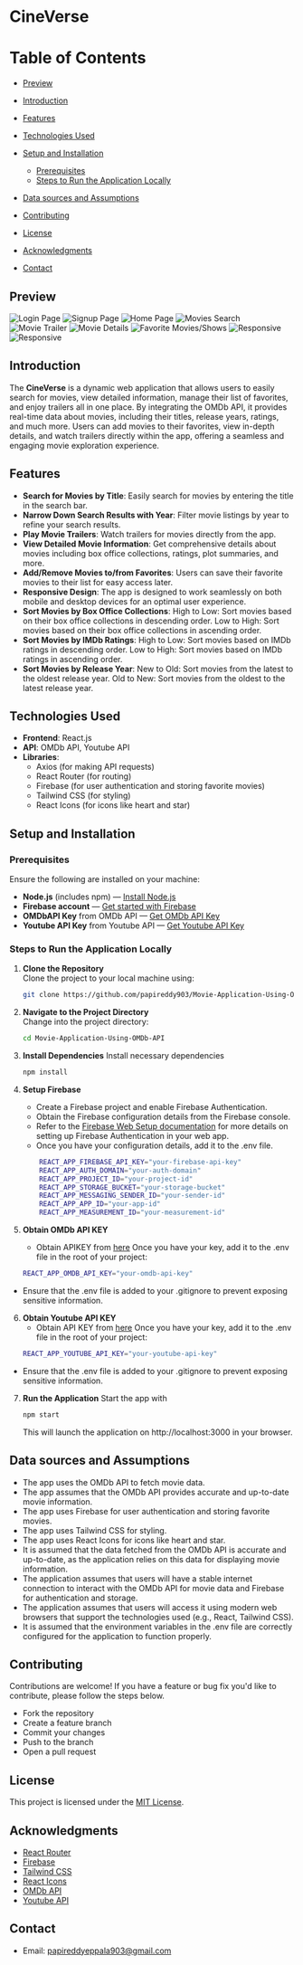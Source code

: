 # CineVerse

# Table of Contents
- [Preview](#preview)
- [Introduction](#introduction)
- [Features](#features)
- [Technologies Used](#technologies-used)
- [Setup and Installation](#setup-and-installation)
  - [Prerequisites](#prerequisites)
  - [Steps to Run the Application Locally](#steps-to-run-the-application-locally)

- [Data sources and Assumptions](#sources-and-assumptions)
- [Contributing](#contributing)
- [License](#license)  
- [Acknowledgments](#acknowledgments)
- [Contact](#contact)

## Preview
![Login Page](image.png)
![Signup Page](image-1.png)
![Home Page](image-2.png)
![Movies Search](image-8.png)
![Movie Trailer](image-9.png)
![Movie Details](image-4.png)
![Favorite Movies/Shows](image-5.png)
![Responsive](image-6.png)
![Responsive](image-7.png)



## Introduction

The **CineVerse** is a dynamic web application that allows users to easily search for movies, view detailed information, manage their list of favorites, and enjoy trailers all in one place. By integrating the OMDb API, it provides real-time data about movies, including their titles, release years, ratings, and much more. Users can add movies to their favorites, view in-depth details, and watch trailers directly within the app, offering a seamless and engaging movie exploration experience.

## Features

- **Search for Movies by Title**: Easily search for movies by entering the title in the search bar.
- **Narrow Down Search Results with Year**: Filter movie listings by year to refine your search results.
- **Play Movie Trailers**: Watch trailers for movies directly from the app.
- **View Detailed Movie Information**: Get comprehensive details about movies including box office collections, ratings, plot summaries, and more.
- **Add/Remove Movies to/from Favorites**: Users can save their favorite movies to their list for easy access later.
- **Responsive Design**: The app is designed to work seamlessly on both mobile and desktop devices for an optimal user experience.
- **Sort Movies by Box Office Collections**:
   High to Low: Sort movies based on their box office collections in descending order.
   Low to High: Sort movies based on their box office collections in ascending order.
- **Sort Movies by IMDb Ratings**:
   High to Low: Sort movies based on IMDb ratings in descending order.
   Low to High: Sort movies based on IMDb ratings in ascending order.
- **Sort Movies by Release Year**:
   New to Old: Sort movies from the latest to the oldest release year.
   Old to New: Sort movies from the oldest to the latest release year.

## Technologies Used

- **Frontend**: React.js
- **API**: OMDb API, Youtube API
- **Libraries**:
  - Axios (for making API requests)
  - React Router (for routing)
  - Firebase (for user authentication and storing favorite movies)
  - Tailwind CSS (for styling)
  - React Icons (for icons like heart and star)

## Setup and Installation

### Prerequisites

Ensure the following are installed on your machine:

- **Node.js** (includes npm) — [Install Node.js](https://nodejs.org/)
- **Firebase account** — [Get started with Firebase](https://firebase.google.com/)
- **OMDbAPI Key** from OMDb API — [Get OMDb API Key](https://www.omdbapi.com/apikey.aspx)
- **Youtube API Key** from Youtube API — [Get Youtube API Key](https://console.cloud.google.com/apis/credentials?inv=1&invt=Abktdw)


### Steps to Run the Application Locally

1. **Clone the Repository**  
   Clone the project to your local machine using:
   ```bash
   git clone https://github.com/papireddy903/Movie-Application-Using-OMDb-API.git
   ```
2. **Navigate to the Project Directory**  
   Change into the project directory:
   ```bash
   cd Movie-Application-Using-OMDb-API
   ```
3. **Install Dependencies**
    Install necessary dependencies
    ```bash
    npm install
    ```
4. **Setup Firebase**
    * Create a Firebase project and enable Firebase Authentication.
    * Obtain the Firebase configuration details from the Firebase console.
    * Refer to the [Firebase Web Setup documentation](https://firebase.google.com/docs/auth/web/start?hl=en&authuser=0) for more details on setting up Firebase Authentication in your web app.
    * Once you have your configuration details, add it to the .env file.

    ```bash
        REACT_APP_FIREBASE_API_KEY="your-firebase-api-key"
        REACT_APP_AUTH_DOMAIN="your-auth-domain"
        REACT_APP_PROJECT_ID="your-project-id"
        REACT_APP_STORAGE_BUCKET="your-storage-bucket"
        REACT_APP_MESSAGING_SENDER_ID="your-sender-id"
        REACT_APP_APP_ID="your-app-id"
        REACT_APP_MEASUREMENT_ID="your-measurement-id"
    ```

5. **Obtain OMDb API KEY**
    - Obtain APIKEY from [here](https://www.omdbapi.com/apikey.aspx)
    Once you have your key, add it to the .env file in the root of your project:
    ```bash
    REACT_APP_OMDB_API_KEY="your-omdb-api-key"
    ```
- Ensure that the .env file is added to your .gitignore to prevent exposing sensitive information.

6. **Obtain Youtube API KEY**
    - Obtain API KEY from [here](https://console.cloud.google.com/apis/credentials?inv=1&invt=Abktdw)
    Once you have your key, add it to the .env file in the root of your project:
    ```bash
    REACT_APP_YOUTUBE_API_KEY="your-youtube-api-key"
    ```
- Ensure that the .env file is added to your .gitignore to prevent exposing sensitive information.

7. **Run the Application**
    Start the app with 
    ```bash
    npm start
    ```
    This will launch the application on http://localhost:3000 in your browser.

## Data sources and Assumptions
   - The app uses the OMDb API to fetch movie data.
   - The app assumes that the OMDb API provides accurate and up-to-date movie information.      
   - The app uses Firebase for user authentication and storing favorite movies.
   - The app uses Tailwind CSS for styling.
   - The app uses React Icons for icons like heart and star.
   - It is assumed that the data fetched from the OMDb API is accurate and up-to-date, as the application relies on this data for displaying movie information.
   - The application assumes that users will have a stable internet connection to interact with the OMDb API for movie data and Firebase for authentication and storage.
   - The application assumes that users will access it using modern web browsers that support the technologies used (e.g., React, Tailwind CSS).
   - It is assumed that the environment variables in the .env file are correctly configured for the application to function properly.
## Contributing
Contributions are welcome! If you have a feature or bug fix you'd like to contribute, please follow the steps below.
   - Fork the repository
   - Create a feature branch
   - Commit your changes
   - Push to the branch
   - Open a pull request    

## License
   This project is licensed under the [MIT License](https://choosealicense.com/licenses/mit/).

## Acknowledgments
   - [React Router](https://reactrouter.com/)
   - [Firebase](https://firebase.google.com/)
   - [Tailwind CSS](https://tailwindcss.com/)
   - [React Icons](https://react-icons.github.io/react-icons/)
   - [OMDb API](https://www.omdbapi.com/)   
   - [Youtube API](https://developers.google.com/youtube/v3/getting-started)

## Contact         
   - Email: [papireddyeppala903@gmail.com](mailto:papireddyeppala903@gmail.com)








